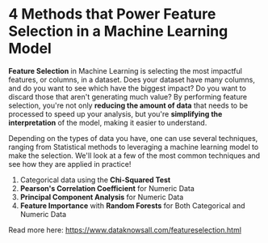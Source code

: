 # 4 Methods that Power Feature Selection in a Machine Learning Model
 
**Feature Selection** in Machine Learning is selecting the most impactful features, or columns, in a dataset. Does your dataset have many columns, and do you want to see which have the biggest impact? Do you want to discard those that aren't generating much value? By performing feature selection, you're not only **reducing the amount of data** that needs to be processed to speed up your analysis, but you're **simplifying the interpretation** of the model, making it easier to understand.

Depending on the types of data you have, one can use several techniques, ranging from Statistical methods to leveraging a machine learning model to make the selection. We'll look at a few of the most common techniques and see how they are applied in practice!

1. Categorical data using the **Chi-Squared Test**
2. **Pearson's Correlation Coefficient** for Numeric Data
3. **Principal Component Analysis** for Numeric Data
4. **Feature Importance** with **Random Forests** for Both Categorical and Numeric Data

Read more here: https://www.dataknowsall.com/featureselection.html
